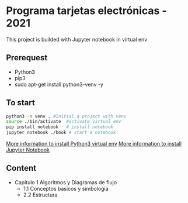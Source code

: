 # Programa tarjetas electrónicas - 2021

This project is builded with Jupyter notebook in virtual env

## Prerequest

- Python3
- pip3
- sudo apt-get install python3-venv -y

## To start

```bash
python3 -m venv . #Initial a project with venv
source ./bin/activate  #activate virtual env
pip install notebook   # install notebook 
jupyter notebook ./book # start a notebook 
```

[More information to install Python3 virtual env](https://docs.python.org/3/library/venv.html)
[More information to install Jupyter Notebook](https://jupyter.org/install)

## Content

- Capítulo 1 Algoritmos y Diagramas de flujo
  - 1.1 Conceptos basicos y simbologia
  - 2.2  Estructura